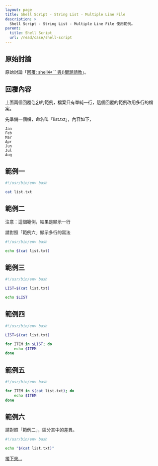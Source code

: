 ```yaml
---
layout: page
title: Shell Script - String List - Multiple Line File
description: >
  Shell Script - String List - Multiple Line File 使用範例。
parent:
  title: Shell Script
  url: /read/case/shell-script
---
```


## 原始討論

原始討論「[回覆: shell中 `` 與()問題請教](https://www.ubuntu-tw.org/modules/newbb/viewtopic.php?post_id=350786#forumpost350786)」。

## 回覆內容


上面兩個回覆([1](/book-ubuntu-qna/read/case/shell-script/list/single-line-file.html),[2](/book-ubuntu-qna/read/case/shell-script/list/single-line-file.1.html))的範例，檔案只有單純一行，這個回覆的範例改用多行的檔案。


先準備一個檔，命名叫「list.txt」，內容如下，

```
Jan
Feb
Mar
Apr
Jun
Jul
Aug
```

## 範例一

``` sh
#!/usr/bin/env bash

cat list.txt
```


## 範例二

注意：這個範例，結果是顯示一行

請對照「範例六」顯示多行的寫法


``` sh
#!/usr/bin/env bash

echo $(cat list.txt)
```


## 範例三

``` sh
#!/usr/bin/env bash

LIST=$(cat list.txt)

echo $LIST
```


## 範例四

``` sh
#!/usr/bin/env bash

LIST=$(cat list.txt)

for ITEM in $LIST; do
	echo $ITEM
done
```


## 範例五

``` sh
#!/usr/bin/env bash

for ITEM in $(cat list.txt); do
	echo $ITEM
done
```


## 範例六

請對照「範例二」，區分其中的差異。

``` sh
#!/usr/bin/env bash

echo "$(cat list.txt)"
```

[接下來...](/book-ubuntu-qna/read/case/shell-script/list/multiple-line-file.1.html)
